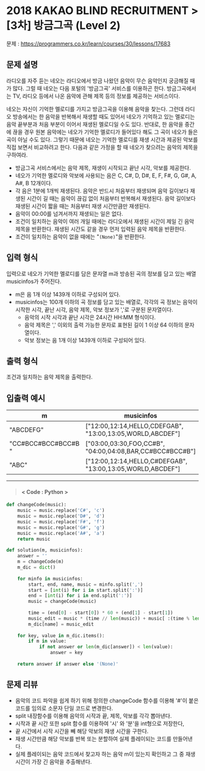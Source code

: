 # 2018 KAKAO BLIND RECRUITMENT > [3차] 방금그곡 (Level 2)
문제 : https://programmers.co.kr/learn/courses/30/lessons/17683

## 문제 설명
라디오를 자주 듣는 네오는 라디오에서 방금 나왔던 음악이 무슨 음악인지 궁금해질 때가 많다. 그럴 때 네오는 다음 포털의 '방금그곡' 서비스를 이용하곤 한다. 방금그곡에서는 TV, 라디오 등에서 나온 음악에 관해 제목 등의 정보를 제공하는 서비스이다.

네오는 자신이 기억한 멜로디를 가지고 방금그곡을 이용해 음악을 찾는다. 그런데 라디오 방송에서는 한 음악을 반복해서 재생할 때도 있어서 네오가 기억하고 있는 멜로디는 음악 끝부분과 처음 부분이 이어서 재생된 멜로디일 수도 있다. 반대로, 한 음악을 중간에 끊을 경우 원본 음악에는 네오가 기억한 멜로디가 들어있다 해도 그 곡이 네오가 들은 곡이 아닐 수도 있다. 그렇기 때문에 네오는 기억한 멜로디를 재생 시간과 제공된 악보를 직접 보면서 비교하려고 한다. 다음과 같은 가정을 할 때 네오가 찾으려는 음악의 제목을 구하여라.

- 방금그곡 서비스에서는 음악 제목, 재생이 시작되고 끝난 시각, 악보를 제공한다.
- 네오가 기억한 멜로디와 악보에 사용되는 음은 C, C#, D, D#, E, F, F#, G, G#, A, A#, B 12개이다.
- 각 음은 1분에 1개씩 재생된다. 음악은 반드시 처음부터 재생되며 음악 길이보다 재생된 시간이 길 때는 음악이 끊김 없이 처음부터 반복해서 재생된다. 음악 길이보다 재생된 시간이 짧을 때는 처음부터 재생 시간만큼만 재생된다.
- 음악이 00:00를 넘겨서까지 재생되는 일은 없다.
- 조건이 일치하는 음악이 여러 개일 때에는 라디오에서 재생된 시간이 제일 긴 음악 제목을 반환한다. 재생된 시간도 같을 경우 먼저 입력된 음악 제목을 반환한다.
- 조건이 일치하는 음악이 없을 때에는 "`(None)`"을 반환한다.

## 입력 형식
입력으로 네오가 기억한 멜로디를 담은 문자열 m과 방송된 곡의 정보를 담고 있는 배열 musicinfos가 주어진다.

- m은 음 1개 이상 1439개 이하로 구성되어 있다.
- musicinfos는 100개 이하의 곡 정보를 담고 있는 배열로, 각각의 곡 정보는 음악이 시작한 시각, 끝난 시각, 음악 제목, 악보 정보가 ','로 구분된 문자열이다.
    - 음악의 시작 시각과 끝난 시각은 24시간 HH:MM 형식이다.
    - 음악 제목은 ',' 이외의 출력 가능한 문자로 표현된 길이 1 이상 64 이하의 문자열이다.
    - 악보 정보는 음 1개 이상 1439개 이하로 구성되어 있다.

## 출력 형식
조건과 일치하는 음악 제목을 출력한다.

## 입출력 예시

| m | musicinfos | answer |
| --- | --- | --- |
| "ABCDEFG" | ["12:00,12:14,HELLO,CDEFGAB", "13:00,13:05,WORLD,ABCDEF"] | "HELLO" |
| "CC#BCC#BCC#BCC#B	" | ["03:00,03:30,FOO,CC#B", "04:00,04:08,BAR,CC#BCC#BCC#B"] | "FOO" |
| "ABC" | ["12:00,12:14,HELLO,C#DEFGAB", "13:00,13:05,WORLD,ABCDEF"] | "WORLD" |


____

> #### < Code : Python >
```python
def changeCode(music):
    music = music.replace('C#', 'c')
    music = music.replace('D#', 'd')
    music = music.replace('F#', 'f')
    music = music.replace('G#', 'g')
    music = music.replace('A#', 'a')
    return music
    
def solution(m, musicinfos):
    answer = ''
    m = changeCode(m)
    m_dic = dict()
    
    for minfo in musicinfos:
        start, end, name, music = minfo.split(',')
        start = [int(i) for i in start.split(':')]
        end = [int(i) for i in end.split(':')]
        music = changeCode(music)
        
        time = (end[0] - start[0]) * 60 + (end[1] - start[1])
        music_edit = music * (time // len(music)) + music[ :(time % len(music))+1 ]
        m_dic[name] = music_edit
    
    for key, value in m_dic.items():
        if m in value:
            if not answer or len(m_dic[answer]) < len(value):
                answer = key
                
    return answer if answer else '(None)' 
```

## 문제 리뷰
- 음악의 코드 파악을 쉽게 하기 위해 정의한 changeCode 함수를 이용해 '#'이 붙은 코드를 임의로 소문자 단일 코드로 변경한다.
- split 내장함수를 이용해 음악의 시작과 끝, 제목, 악보를 각각 뽑아낸다.
- 시작과 끝 시간 또한 split 함수를 이용하여 '시' 와 '분'을 int형으로 저장한다,
- 끝 시간에서 시작 시간을 빼 해당 악보의 재생 시간을 구한다.
- 재생 시간만큼 해당 악보를 반복 또는 분할하여 실제 플레이되는 코드를 만들어낸다.
- 실제 플레이되는 음악 코드에서 찾고자 하는 음악 m이 있는지 확인하고 그 중 재생 시간이 가장 긴 음악을 추출해낸다.